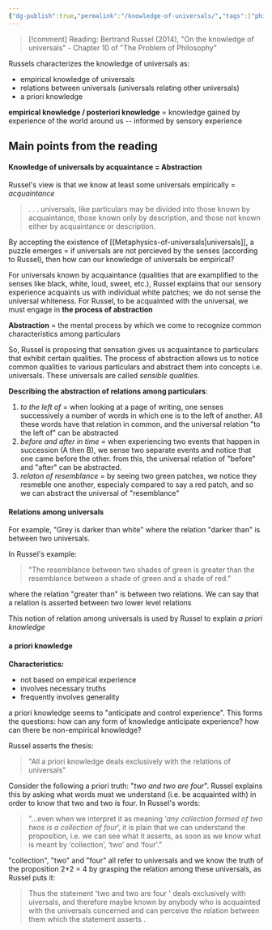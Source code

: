 ```yaml
---
{"dg-publish":true,"permalink":"/knowledge-of-universals/","tags":["philosophy","archived"]}
---
```


> [!comment] Reading: Bertrand Russel (2014), "On the knowledge of universals" - Chapter 10 of "The Problem of Philosophy"

Russels characterizes the knowledge of universals as:
- empirical knowledge of universals
- relations between universals (universals relating other universals)
- a priori knowledge

**empirical knowledge / posteriori knowledge** = knowledge gained by experience of the world around us -- informed by sensory experience 

## Main points from the reading
#### Knowledge of universals by acquaintance = Abstraction 
Russel's view is that we know at least some universals empirically = *acquaintance*

> . . . universals, like particulars may be divided into those known by acquaintance, those known only by description, and those not known either by acquaintance or description.

By accepting the existence of [[Metaphysics-of-universals\|universals]], a puzzle emerges = if universals are not percieved by the senses (according to Russel), then how can our knowledge of universals be empirical?

For universals known by acquaintance (qualities that are examplified to the senses like black, white, loud, sweet, etc.), Russel explains that our sensory experience acquaints us with individual white patches; we do not sense the universal whiteness. For Russel, to be acquainted with the universal, we must engage in **the process of abstraction**

**Abstraction** = the mental process by which we come to recognize common characteristics among particulars 

So, Russel is proposing that sensation gives us acquaintance to particulars that exhibit certain qualities. The process of abstraction allows us to notice common qualities to various particulars and abstract them into concepts i.e. universals. These universals are called *sensible qualities*.

**Describing the abstraction of relations among particulars**:
1. *to the left of* = when looking at a page of writing, one senses successively a number of words in which one is to the left of another. All these words have that relation in common, and the universal relation "to the left of" can be abstracted
2. *before and after in time* = when experiencing two events that happen in succession (A then B), we sense two separate events and notice that one came before the other. from this, the universal relation of "before" and "after" can be abstracted.
3. *relaton of resemblance* = by seeing two green patches, we notice they resmeble one another, especialy compared to say a red patch, and so we can abstract the universal of "resemblance"

#### Relations among universals
For example, "Grey is darker than white" where the relation "darker than" is between two universals. 

In Russel's example:
> "The resemblance between two shades of green is greater than the resemblance between a shade of green and a shade of red.”

where the relation "greater than" is between two relations. We can say that a relation is asserted between two lower level relations

This notion of relation among universals is used by Russel to explain *a priori knowledge*
#### a priori knowledge
**Characteristics:**
- not based on empirical experience
- involves necessary truths
- frequently involves generality 

a priori knowledge seems to "anticipate and control experience". This forms the questions: how can any form of knowledge anticipate experience? how can there be non-empirical knowledge?

Russel asserts the thesis:
> "All a priori knowledge deals exclusively with the relations of universals"

Consider the following a priori truth: "*two and two are four*". Russel explains this by asking what words must we understand (i.e. be acquainted with) in order to know that two and two is four. In Russel's words: 

> "…even when we interpret it as meaning ‘*any collection formed of two twos is a collection of four*’, it is plain that we can understand the proposition, i.e. we can see what it asserts, as soon as we know what is meant by ‘collection’, ‘two’ and ‘four’.”

"collection", "two" and "four" all refer to universals and we know the truth of the proposition 2+2 = 4 by grasping the relation among these universals, as Russel puts it:

> Thus the statement 'two and two are four ' deals exclusively with uiversals, and therefore maybe known by anybody who is acquainted with the universals concerned and can perceive the relation between them which the statement asserts .
